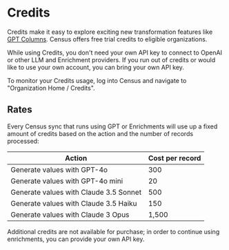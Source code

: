 # Credits

Credits make it easy to explore exciting new transformation features like [GPT Columns](../datasets/gpt-columns/). Census offers free trial credits to eligible organizations.&#x20;

While using Credits, you don't need your own API key to connect to OpenAI or other LLM and Enrichment providers. If you run out of credits or would like to use your own account, you can bring your own API key.&#x20;

To monitor your Credits usage, log into Census and navigate to "Organization Home / Credits".

## Rates

Every Census sync that runs using GPT or Enrichments will use up a fixed amount of credits based on the action and the number of records processed:

| Action                                 | Cost per record |
| -------------------------------------- | --------------- |
| Generate values with GPT-4o            | 300             |
| Generate values with GPT-4o mini       | 20              |
| Generate values with Claude 3.5 Sonnet | 500             |
| Generate values with Claude 3.5 Haiku  | 150             |
| Generate values with Claude 3 Opus     | 1,500           |

Additional credits are not available for purchase; in order to continue using enrichments, you can provide your own API key.
